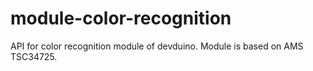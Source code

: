 # module-color-recognition
API for color recognition module of devduino.
Module is based on AMS TSC34725.
